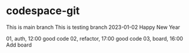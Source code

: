 # codespace-git
This is main branch
This is testing branch
2023-01-02 Happy New Year

01, auth, 12:00 good code
02, refactor, 17:00 good code
03, board, 16:00 Add board